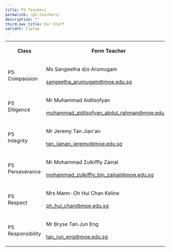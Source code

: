 ```yaml
---
title: P5 Teachers
permalink: /p5-teachers/
description: ""
third_nav_title: Our Staff
variant: tiptap
---
```

<table style="minWidth: 75px">
<colgroup>
<col>
<col>
<col>
</colgroup>
<tbody>
<tr>
<th rowspan="1" colspan="1">
<p><strong>Class</strong>
</p>
</th>
<th rowspan="1" colspan="1">
<p><strong>Form Teacher</strong>
</p>
</th>
<th rowspan="1" colspan="1">
<p><strong>Form Teacher</strong>
</p>
</th>
</tr>
<tr>
<td rowspan="1" colspan="1">
<p>P5
<br>Compassion</p>
</td>
<td rowspan="1" colspan="1">
<p>Ms Sangeetha d/o Arumugam
<br>
<br><a href="mailto:sangeetha_arumugam@moe.edu.sg" rel="noopener noreferrer nofollow" target="_blank">sangeetha_arumugam@moe.edu.sg</a>
</p>
</td>
<td rowspan="1" colspan="1">
<p>Mdm Ng Li Yen
<br>
<br><a href="mailto:ng_li_yen@moe.edu.sg" rel="noopener noreferrer nofollow" target="_blank">ng_li_yen@moe.edu.sg</a>
</p>
</td>
</tr>
<tr>
<td rowspan="1" colspan="1">
<p>P5
<br>Diligence</p>
</td>
<td rowspan="1" colspan="1">
<p>Mr Muhammad Aidilsofyan
<br>
<br><a href="mailto:Muhammad_Aidilsofyan_Abd_RAHMAN@moe.edu.sg" rel="noopener noreferrer nofollow" target="_blank">muhammad_aidilsofyan_abdul_rahman@moe.edu.sg</a>
</p>
</td>
<td rowspan="1" colspan="1">
<p>Mr Velllasamy Rasandran</p>
<p></p>
<p><a href="mailto:vellasamy_rasandran_a@moe.edu.sg" rel="noopener noreferrer nofollow" target="_blank">vellasamy_rasandran_a@moe.edu.sg</a>
</p>
</td>
</tr>
<tr>
<td rowspan="1" colspan="1">
<p>P5
<br>Integrity</p>
</td>
<td rowspan="1" colspan="1">
<p>Mr Jeremy Tan Jian'an
<br>
<br><a href="mailto:tan_jianan_jeremy@moe.edu.sg" rel="noopener noreferrer nofollow" target="_blank">tan_jianan_jeremy@moe.edu.sg</a>
</p>
</td>
<td rowspan="1" colspan="1">
<p>Mdm Wang Jiajia
<br>
<br><a href="mailto:wang_jiajia_a@moe.edu.sg" rel="noopener noreferrer nofollow" target="_blank">wang_jiajia_a@moe.edu.sg</a>
</p>
</td>
</tr>
<tr>
<td rowspan="1" colspan="1">
<p>P5 Perseverance</p>
</td>
<td rowspan="1" colspan="1">
<p>Mr Mohammad Zulkiffly Zainal
<br>
<br><a href="mailto:mohammad_zulkiffly_bin_zainal@moe.edu.sg" rel="noopener noreferrer nofollow" target="_blank">mohammad_zulkiffly_bin_zainal@moe.edu.sg</a>
</p>
</td>
<td rowspan="1" colspan="1">
<p>Ms Eng Cui Shan
<br>
<br><a href="mailto:eng_cui_shan@moe.edu.sg" rel="noopener noreferrer nofollow" target="_blank">eng_cui_shan@moe.edu.sg</a>
</p>
</td>
</tr>
<tr>
<td rowspan="1" colspan="1">
<p>P5
<br>Respect</p>
</td>
<td rowspan="1" colspan="1">
<p>Mrs Mann-Oh Hui Chan Keline
<br>
<br><a href="mailto:oh_hui_chan@moe.edu.sg" rel="noopener noreferrer nofollow" target="_blank">oh_hui_chan@moe.edu.sg</a>
</p>
</td>
<td rowspan="1" colspan="1">
<p>Mr Namdi Bin Salleh
<br>
<br><a href="mailto:namdi_b_salleh@edu.edu.sg" rel="noopener noreferrer nofollow" target="_blank">namdi_b_salleh@edu.edu.sg</a>
</p>
</td>
</tr>
<tr>
<td rowspan="1" colspan="1">
<p>P5 Responsibility</p>
</td>
<td rowspan="1" colspan="1">
<p>Mr Bryse Tan Jun Eng
<br>
<br><a href="mailto:tan_jun_eng@moe.edu.sg" rel="noopener noreferrer nofollow" target="_blank">tan_jun_eng@moe.edu.sg</a>
</p>
</td>
<td rowspan="1" colspan="1">
<p>Mrs Chia-Tjen Sak Tju Cindy
<br>
<br><a href="mailto:chia-_tjen_sak_tju@schools.gov.sg" rel="noopener noreferrer nofollow" target="_blank">chia-_tjen_sak_tju@schools.gov.sg</a>
</p>
</td>
</tr>
</tbody>
</table>
<p></p>